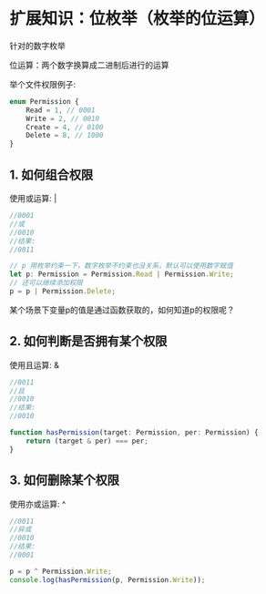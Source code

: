 # 扩展知识：位枚举（枚举的位运算）

针对的数字枚举

位运算：两个数字换算成二进制后进行的运算

举个文件权限例子:
```typescript
enum Permission {
    Read = 1, // 0001
    Write = 2, // 0010
    Create = 4, // 0100
    Delete = 8, // 1000
}
```
## 1. 如何组合权限
使用或运算: |
```typescript
//0001
//或
//0010
//结果:
//0011
```
```typescript
// p 用枚举约束一下，数字枚举不约束也没关系，默认可以使用数字赋值
let p: Permission = Permission.Read | Permission.Write;
// 还可以继续添加权限
p = p | Permission.Delete;
```
某个场景下变量p的值是通过函数获取的，如何知道p的权限呢？

## 2. 如何判断是否拥有某个权限
使用且运算: &
```typescript
//0011
//且
//0010
//结果:
//0010
```
```js
function hasPermission(target: Permission, per: Permission) {
    return (target & per) === per;
}
```
## 3. 如何删除某个权限
使用亦或运算: ^
```typescript
//0011
//异或
//0010
//结果:
//0001
```
```typescript
p = p ^ Permission.Write;
console.log(hasPermission(p, Permission.Write));
```